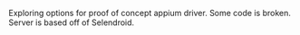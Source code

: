 Exploring options for proof of concept appium driver. Some code is broken. Server is based off of Selendroid.